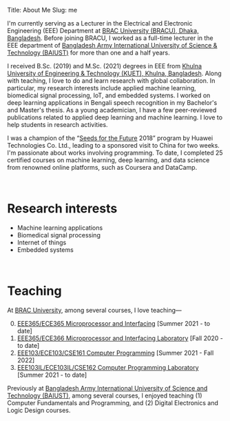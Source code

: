 Title: About Me
Slug: me

I'm currently serving as a Lecturer in the Electrical and Electronic Engineering (EEE) Department at <a href="https://www.bracu.ac.bd/">BRAC University (BRACU), Dhaka, Bangladesh</a>. Before joining BRACU, I worked as a full-time lecturer in the EEE department of <a href="https://www.baiust.edu.bd/">Bangladesh Army International University of Science & Technology (BAIUST)</a> for more than one and a half years.
    
I received B.Sc. (2019) and M.Sc. (2021) degrees in EEE from <a href="https://kuet.ac.bd/">Khulna University of Engineering & Technology (KUET), Khulna, Bangladesh</a>. Along with teaching, I love to do and learn research with global collaboration. In particular, my research interests include applied machine learning, biomedical signal processing, IoT, and embedded systems. I worked on deep learning applications in Bengali speech recognition in my Bachelor's and Master's thesis. As a young academician, I have a few peer-reviewed publications related to applied deep learning and machine learning. I love to help students in research activities.
    
I was a champion of the “<a href="https://www.huawei.com/minisite/seeds-for-the-future/index.html">Seeds for the Future</a> 2018” program by Huawei Technologies Co. Ltd., leading to a sponsored visit to China for two weeks. I'm passionate about works involving programming. To date, I completed 25 certified courses on machine learning, deep learning, and data science from renowned online platforms, such as Coursera and DataCamp.

&nbsp;

# Research interests
- Machine learning applications
- Biomedical signal processing
- Internet of things
- Embedded systems

&nbsp;

# Teaching
At [BRAC University](https://www.bracu.ac.bd/), among several courses, I love teaching&mdash;

0. [EEE365/ECE365 Microprocessor and Interfacing](https://bux.bracu.ac.bd/courses/course-v1:buX+EEE365+2022_Spring/about) [Summer 2021 - to date]
0. [EEE365/ECE366 Microprocessor and Interfacing Laboratory](https://bux.bracu.ac.bd/courses/course-v1:buX+EEE366+2022_Spring/about) [Fall 2020 - to date]
0. [EEE103/ECE103/CSE161 Computer Programming](https://bux.bracu.ac.bd/courses/course-v1:buX+CSE161+2022_Spring/about) [Summer 2021 - Fall 2022]
0. [EEE103IL/ECE103IL/CSE162 Computer Programming Laboratory](https://bux.bracu.ac.bd/courses/course-v1:buX+EEE103L+2022_Spring/about) [Summer 2021 - to date]

Previously at [Bangladesh Army International University of Science and Technology (BAIUST)](https://www.baiust.edu.bd/), among several courses, I enjoyed teaching (1) Computer Fundamentals and Programming, and (2) Digital Electronics and Logic Design courses.
